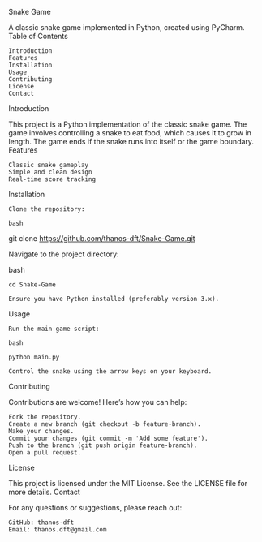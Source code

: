 Snake Game

A classic snake game implemented in Python, created using PyCharm.
Table of Contents

    Introduction
    Features
    Installation
    Usage
    Contributing
    License
    Contact

Introduction

This project is a Python implementation of the classic snake game. The game involves controlling a snake to eat food, which causes it to grow in length. The game ends if the snake runs into itself or the game boundary.
Features

    Classic snake gameplay
    Simple and clean design
    Real-time score tracking

Installation

    Clone the repository:

    bash

git clone https://github.com/thanos-dft/Snake-Game.git

Navigate to the project directory:

bash

    cd Snake-Game

    Ensure you have Python installed (preferably version 3.x).

Usage

    Run the main game script:

    bash

    python main.py

    Control the snake using the arrow keys on your keyboard.

Contributing

Contributions are welcome! Here’s how you can help:

    Fork the repository.
    Create a new branch (git checkout -b feature-branch).
    Make your changes.
    Commit your changes (git commit -m 'Add some feature').
    Push to the branch (git push origin feature-branch).
    Open a pull request.

License

This project is licensed under the MIT License. See the LICENSE file for more details.
Contact

For any questions or suggestions, please reach out:

    GitHub: thanos-dft
    Email: thanos.dft@gmail.com
